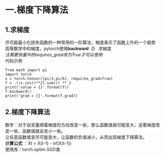 # 一.梯度下降算法  
## 1.求梯度  
尽可能最小化损失函数的一种常用的一阶算法，梯度表示了函数上升的一个趋势    
高等数学中的梯度，pytorch使用**backward（）** 求梯度  
*注需要张量中的requires_grad改为True才可以使用*  
代码示例  
```  
from math import pi  
import torch  
x = torch.tensor([pi/3,pi/6], requires_grad=True)  
f = -((x.cos()**2).sum()) ** 2  
print('value = {}'.format(f))  
f.backward()  
print('grad = {}'.format(f.grad))  
```  

## 2.梯度下降算法  
数学：对于自变量顺着梯度的方向改变一些，那么函数值就可能变大，逆着梯度改变一些，函数值就会变小一些。  
让任意函数值变尽可能变大，让函数的负值减小，从而出现梯度下降算法。  
**计算公式** ：Xt = X(t-1) - nf(X(t-1))  
使用库：torch.optim.SGD类   
